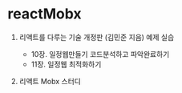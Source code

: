 # reactMobx

1. 리액트를 다루는 기술 개정판 (김민준 지음) 예제 실습

   - 10장. 일정웹만들기 코드분석하고 파악완료하기
   - 11장. 일정웹 최적화하기

2. 리액트 Mobx 스터디
